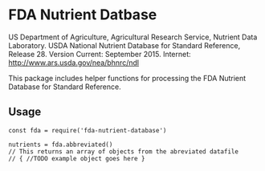 # FDA Nutrient Datbase

US Department of Agriculture, Agricultural Research Service, Nutrient Data Laboratory. USDA National Nutrient Database for Standard Reference, Release 28. Version Current:  September 2015.  Internet:  http://www.ars.usda.gov/nea/bhnrc/ndl

This package includes helper functions for processing the FDA Nutrient Database for Standard Reference.

## Usage

```
const fda = require('fda-nutrient-database')

nutrients = fda.abbreviated()
// This returns an array of objects from the abreviated datafile
// { //TODO example object goes here }
